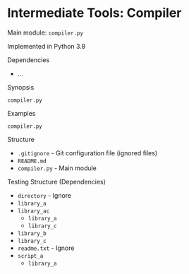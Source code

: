 # Intermediate Tools: Compiler

Main module: `compiler.py`

Implemented in Python 3.8

Dependencies

* ...

Synopsis

```text
compiler.py
```

Examples

```text
compiler.py
```

Structure

* `.gitignore` - Git configuration file (ignored files)
* `README.md`
* `compiler.py` - Main module

Testing Structure (Dependencies)

* `directory` - Ignore
* `library_a`
* `library_ac`
  * `library_a`
  * `library_c`
* `library_b`
* `library_c`
* `readme.txt` - Ignore
* `script_a`
  * `library_a`
